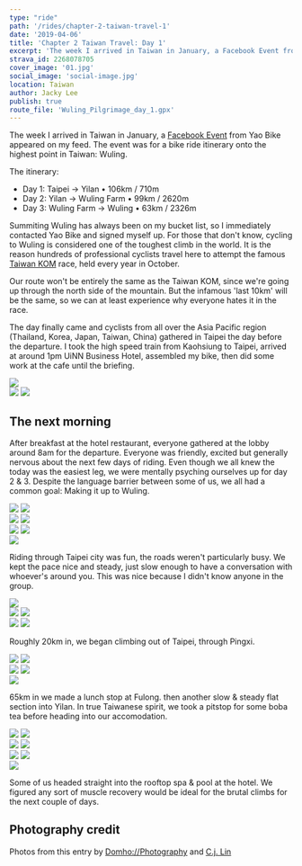 ```yaml
---
type: "ride"
path: '/rides/chapter-2-taiwan-travel-1'
date: '2019-04-06'
title: 'Chapter 2 Taiwan Travel: Day 1'
excerpt: 'The week I arrived in Taiwan in January, a Facebook Event from Yao Bike appeared on my Facebook. The event was for a bike ride itinerary onto the highest point in Taiwan: Wuling.'
strava_id: 2268078705
cover_image: '01.jpg'
social_image: 'social-image.jpg'
location: Taiwan
author: Jacky Lee
publish: true
route_file: 'Wuling_Pilgrimage_day_1.gpx'
---
```


The week I arrived in Taiwan in January, a [Facebook Event](<[https://link](https://www.facebook.com/events/315813365694649)>) from Yao Bike appeared on my feed. The event was for a bike ride itinerary onto the highest point in Taiwan: Wuling.

The itinerary:

- Day 1: Taipei → Yilan • 106km / 710m
- Day 2: Yilan → Wuling Farm • 99km / 2620m
- Day 3: Wuling Farm → Wuling • 63km / 2326m

Summiting Wuling has always been on my bucket list, so I immediately contacted Yao Bike and signed myself up. For those that don't know, cycling to Wuling is considered one of the toughest climb in the world. It is the reason hundreds of professional cyclists travel here to attempt the famous [Taiwan KOM](https://www.youtube.com/watch?v=Sxfd2xzlM6k) race, held every year in October.

Our route won't be entirely the same as the Taiwan KOM, since we're going up through the north side of the mountain. But the infamous 'last 10km' will be the same, so we can at least experience why everyone hates it in the race.

The day finally came and cyclists from all over the Asia Pacific region (Thailand, Korea, Japan, Taiwan, China) gathered in Taipei the day before the departure. I took the high speed train from Kaohsiung to Taipei, arrived at around 1pm <marker-link lat='25.089801' lng='121.518402' label='A' zoom='16'>UiNN Business Hotel</marker-link>, assembled my bike, then did some work at the cafe until the briefing.

<div class='c-photo-cluster'>
<image-zoom caption="There were around 30 riders that came from all over the Asia Pacific Region. I admit I was envious of everyone's slick Chapter 2 bikes."><img src='03.jpg'/></image-zoom>
<div class='flex'>
<image-zoom caption="Name tags and feed bag were handed out to everyone at the start of the briefing."><img src='04.jpg'/></image-zoom>
<image-zoom caption="Yao from Yao Bike carefully briefed everyone on the 268km / 5600m elevation gain itinerary for the next 3 days. Everyone was 'stoked!'."><img src='02.jpg'/></image-zoom>
</div>
</div>

## The next morning

After breakfast at the hotel restaurant, everyone gathered at the lobby around 8am for the departure. Everyone was friendly, excited but generally nervous about the next few days of riding. Even though we all knew the today was the easiest leg, we were mentally psyching ourselves up for day 2 & 3. Despite the language barrier between some of us, we all had a common goal: Making it up to Wuling.

<div class='c-photo-cluster'>
<div class='flex'>
<image-zoom ><img src='Chapter2_TW_day2_02.jpg'/></image-zoom>
<image-zoom ><img src='Chapter2_TW_day2_16.jpg'/></image-zoom>
</div>
<div class='flex'>
<image-zoom ><img src='Chapter2_TW_day2_03.jpg'/></image-zoom>
<image-zoom ><img src='Chapter2_TW_day2_05.jpg'/></image-zoom>
</div>
<div class='flex'>
<image-zoom ><img src='Chapter2_TW_day2_07.jpg'/></image-zoom>
<image-zoom ><img src='Chapter2_TW_day2_13.jpg'/></image-zoom>
</div>
<image-zoom caption="30 riders from all over the world. We spoke different languages, had different background, but all shared the same goal - to conquer Wuling."><img src='Chapter2_TW_day2_14.jpg'/></image-zoom>
</div>

Riding through Taipei city was fun, the roads weren't particularly busy. We kept the pace nice and steady, just slow enough to have a conversation with whoever's around you. This was nice because I didn't know anyone in the group.

<div class='c-photo-cluster'>
<div class='flex'>
<image-zoom ><img src='Chapter2_TW_day2_17.jpg'/></image-zoom>
</div>
<div class='flex'>
<image-zoom ><img src='Chapter2_TW_day2_20.jpg'/></image-zoom>
<image-zoom ><img src='Chapter2_TW_day2_21.jpg'/></image-zoom>
</div>
<div class='flex'>
<image-zoom ><img src='Chapter2_TW_day2_23.jpg'/></image-zoom>
<image-zoom ><img src='rolling-taipei.jpg'/></image-zoom>
</div>
</div>

Roughly 20km in, we began climbing out of Taipei, through Pingxi.

<div class='c-photo-cluster'>
<div class='flex'>
<image-zoom ><img src='Chapter2_TW_day2_27.jpg'/></image-zoom>
<image-zoom ><img src='Chapter2_TW_day2_37.jpg'/></image-zoom>
</div>
<div class='flex'>
<image-zoom ><img src='Chapter2_TW_day2_41.jpg'/></image-zoom>
<image-zoom ><img src='Chapter2_TW_day2_42.jpg'/></image-zoom>
</div>
<image-zoom ><img src='Chapter2_TW_day2_46.jpg'/></image-zoom>
</div>

65km in we made a lunch stop at Fulong. then another slow & steady flat section into Yilan. In true Taiwanese spirit, we took a pitstop for some boba tea before heading into our accomodation.

<div class='c-photo-cluster'>
<div class='flex'>
<image-zoom ><img src='Chapter2_TW_day2_51.jpg'/></image-zoom>
<image-zoom ><img src='Chapter2_TW_day2_71.jpg'/></image-zoom>
</div>
<div class='flex'>
<image-zoom ><img src='Chapter2_TW_day2_58.jpg'/></image-zoom>
<image-zoom ><img src='Chapter2_TW_day2_60.jpg'/></image-zoom>
</div>
<div class='flex'>
<image-zoom ><img src='Chapter2_TW_day2_64.jpg'/></image-zoom>
<image-zoom ><img src='Chapter2_TW_day2_65.jpg'/></image-zoom>
</div>
<image-zoom caption='Boba stop is a must for any rides in Taiwan.'><img src='Chapter2_TW_day2_67.jpg'/></image-zoom>
</div>

Some of us headed straight into the rooftop spa & pool at the hotel. We figured any sort of muscle recovery would be ideal for the brutal climbs for the next couple of days.

## Photography credit

Photos from this entry by [Domho://Photography](https://www.facebook.com/domhosports) and [C.j. Lin](https://www.facebook.com/chunju.lin.315)
